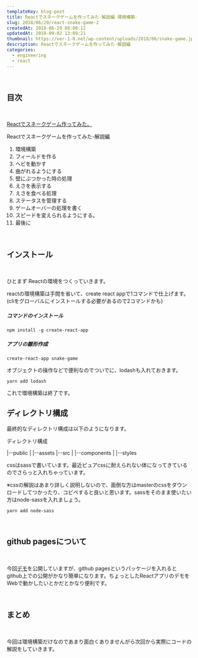 ```yaml
---
templateKey: blog-post
title: Reactでスネークゲームを作ってみた-解説編 環境構築-
slug: 2018/06/29/react-snake-game-2
createdAt: 2018-06-29 08:00:12
updatedAt: 2018-09-02 13:09:21
thumbnail: https://ver-1-0.net/wp-content/uploads/2018/06/snake-game.jpg
description: Reactでスネークゲームを作ってみた-解説編
categories:
  - engineering
  - react
---
```


&nbsp;
<h2>目次</h2>
&nbsp;

<a href="https://ver-1-0.net/2018/06/27/react-snake-game/">Reactでスネークゲーム作ってみた。</a>

Reactでスネークゲームを作ってみた-解説編
<ol>
 	<li>環境構築</li>
 	<li>フィールドを作る</li>
 	<li>ヘビを動かす</li>
 	<li>曲がれるようにする</li>
 	<li>壁にぶつかった時の処理</li>
 	<li>えさを表示する</li>
 	<li>えさを食べる処理</li>
 	<li>ステータスを管理する</li>
 	<li>ゲームオーバーの処理を書く</li>
 	<li>スピードを変えられるようにする。</li>
 	<li>最後に</li>
</ol>
&nbsp;
<h2>インストール</h2>
&nbsp;

ひとまず Reactの環境をつくっていきます。

reactの環境構築は手間を省いて、create react appで1コマンドで仕上げます。
(cliをグローバルにインストールする必要があるので2コマンドかも)
<h5>コマンドのインストール</h5>
<pre><code>npm install -g create-react-app</code></pre>


<h5>アプリの雛形作成</h5>
<pre><code class="language-bash">create-react-app snake-game</code></pre>

オブジェクトの操作などで便利なのでついでに、lodashも入れておきます。

<pre><code>yarn add lodash</code></pre>

これで環境構築は終了です。
<h2>ディレクトリ構成</h2>
最終的なディレクトリ構成は以下のようになります。

ディレクトリ構成

|--public
|  |--assets
|--src
|  |--components
|  |--styles

cssはsassで書いています。最近ピュアcssに耐えられない体になってきているのでさらっと入れちゃっています。

※cssの解説はあまり詳しく説明しないので、面倒な方はmasterのcssをダウンロードしてつかったり、コピペすると良いと思います。sassをそのまま使いたい方はnode-sassを入れましょう。

<pre><code class="language-bash">yarn add node-sass</code></pre>

&nbsp;
<h2>github pagesについて</h2>
&nbsp;

今回<a href="https://version-1.github.io/react-snake-game/">デモ</a>を公開していますが、github pagesというパッケージを入れるとgithub上での公開がかなり簡単になります。ちょっとしたReactアプリのデモをWebで動かしたいとかだとかなり便利です。

&nbsp;
<h2>まとめ</h2>
&nbsp;

今回は環境構築だけなのであまり面白くありませんがら次回から実際にコードの解説をしていきます。
